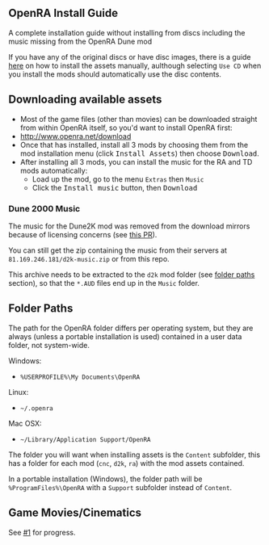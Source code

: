 ## OpenRA Install Guide
A complete installation guide without installing from discs including
the music missing from the OpenRA Dune mod

If you have any of the original discs or have disc images, there is
a guide [here](https://github.com/OpenRA/OpenRA/wiki/Game-Content) on how to install
the assets manually, aulthough selecting `Use CD` when you install
the mods should automatically use the disc contents.

## Downloading available assets
- Most of the game files (other than movies) can be downloaded
straight from within OpenRA itself, so you'd want to install OpenRA first:
- http://www.openra.net/download
- Once that has installed, install all 3 mods by choosing them from the mod installation menu
(click <kbd>Install Assets</kbd>) then choose <kbd>Download</kbd>.
- After installing all 3 mods, you can install the music for the RA and TD mods automatically:
  - Load up the mod, go to the menu `Extras` then `Music`
  - Click the <kbd>Install music</kbd> button, then <kbd>Download</kbd>

### Dune 2000 Music
The music for the Dune2K mod was removed from the download mirrors
because of licensing concerns (see [this PR](https://github.com/OpenRA/OpenRAWeb/pull/268)).

You can still get the zip containing the music from their servers at
`81.169.246.181/d2k-music.zip` or from this repo.

This archive needs to be extracted to the `d2k` mod folder
(see [folder paths](#folder-paths) section), so that the `*.AUD` files end up in the `Music` folder.

## Folder Paths
The path for the OpenRA folder differs per operating system,
but they are always (unless a portable installation is used)
contained in a user data folder, not system-wide.

Windows:
- `%USERPROFILE%\My Documents\OpenRA`

Linux:
- `~/.openra`

Mac OSX:
- `~/Library/Application Support/OpenRA`

The folder you will want when installing assets is the `Content` subfolder,
this has a folder for each mod (`cnc`, `d2k`, `ra`) with the mod assets contained.

In a portable installation (Windows), the folder path will be
`%ProgramFiles%\OpenRA` with a `Support` subfolder instead of `Content`.

## Game Movies/Cinematics
See [#1](https://github.com/Walkman100/OpenRA-Install-Guide/issues/1) for progress.
